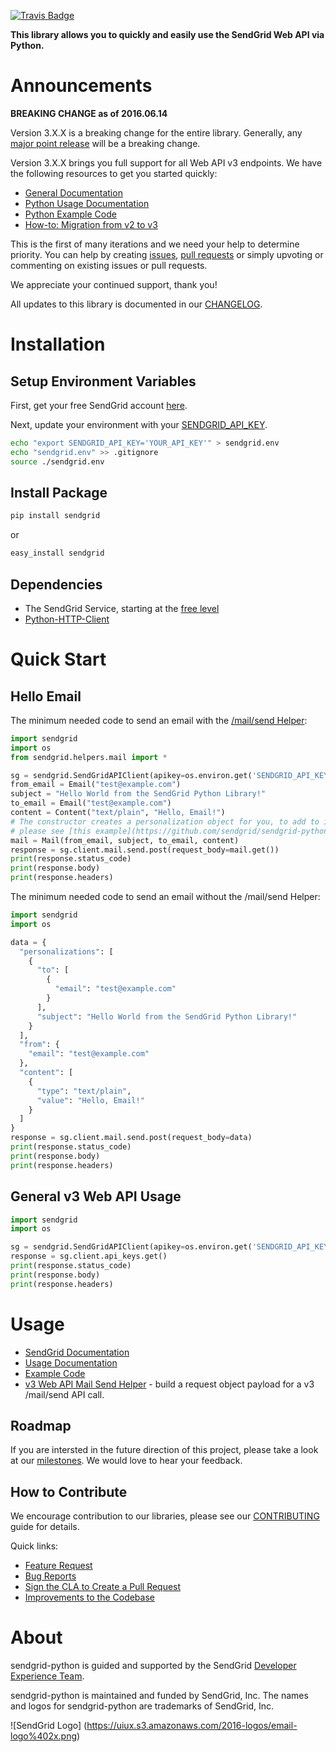 [![Travis Badge](https://travis-ci.org/sendgrid/sendgrid-python.svg?branch=master)](https://travis-ci.org/sendgrid/sendgrid-python)

**This library allows you to quickly and easily use the SendGrid Web API via Python.**

# Announcements

**BREAKING CHANGE as of 2016.06.14**

Version 3.X.X is a breaking change for the entire library. Generally, any [major point release](http://semver.org/) will be a breaking change.

Version 3.X.X brings you full support for all Web API v3 endpoints. We
have the following resources to get you started quickly:

-   [General Documentation](https://sendgrid.com/docs/API_Reference/Web_API_v3/index.html)
-   [Python Usage
    Documentation](https://github.com/sendgrid/sendgrid-python/tree/master/USAGE.md)
-   [Python Example
    Code](https://github.com/sendgrid/sendgrid-python/tree/master/examples)
-   [How-to: Migration from v2 to v3](https://sendgrid.com/docs/Classroom/Send/v3_Mail_Send/how_to_migrate_from_v2_to_v3_mail_send.html)

This is the first of many iterations and we need your help to determine priority. You can help by creating [issues](https://github.com/sendgrid/sendgrid-python/issues), [pull requests](https://github.com/sendgrid/sendgrid-python/blob/master/CONTRIBUTING.md) or simply upvoting or commenting on existing issues or pull requests.

We appreciate your continued support, thank you!

All updates to this library is documented in our [CHANGELOG](https://github.com/sendgrid/sendgrid-python/blob/master/CHANGELOG.md).

# Installation

## Setup Environment Variables

First, get your free SendGrid account [here](https://sendgrid.com/free?source=sendgrid-python).

Next, update your environment with your [SENDGRID_API_KEY](https://app.sendgrid.com/settings/api_keys).

```bash
echo "export SENDGRID_API_KEY='YOUR_API_KEY'" > sendgrid.env
echo "sendgrid.env" >> .gitignore
source ./sendgrid.env
```

## Install Package

```bash
pip install sendgrid
```

or

```bash
easy_install sendgrid
```

## Dependencies

- The SendGrid Service, starting at the [free level](https://sendgrid.com/free?source=sendgrid-python)
- [Python-HTTP-Client](https://github.com/sendgrid/python-http-client)

# Quick Start

## Hello Email

The minimum needed code to send an email with the [/mail/send Helper](https://github.com/sendgrid/sendgrid-python/tree/master/sendgrid/helpers/mail):

```python
import sendgrid
import os
from sendgrid.helpers.mail import *

sg = sendgrid.SendGridAPIClient(apikey=os.environ.get('SENDGRID_API_KEY'))
from_email = Email("test@example.com")
subject = "Hello World from the SendGrid Python Library!"
to_email = Email("test@example.com")
content = Content("text/plain", "Hello, Email!")
# The constructor creates a personalization object for you, to add to it,
# please see [this example](https://github.com/sendgrid/sendgrid-python/blob/master/examples/helpers/mail/mail_example.py#L16).
mail = Mail(from_email, subject, to_email, content)
response = sg.client.mail.send.post(request_body=mail.get())
print(response.status_code)
print(response.body)
print(response.headers)
```

The minimum needed code to send an email without the /mail/send Helper:

```python
import sendgrid
import os

data = {
  "personalizations": [
    {
      "to": [
        {
          "email": "test@example.com"
        }
      ],
      "subject": "Hello World from the SendGrid Python Library!"
    }
  ],
  "from": {
    "email": "test@example.com"
  },
  "content": [
    {
      "type": "text/plain",
      "value": "Hello, Email!"
    }
  ]
}
response = sg.client.mail.send.post(request_body=data)
print(response.status_code)
print(response.body)
print(response.headers)
```

## General v3 Web API Usage

```python
import sendgrid
import os

sg = sendgrid.SendGridAPIClient(apikey=os.environ.get('SENDGRID_API_KEY'))
response = sg.client.api_keys.get()
print(response.status_code)
print(response.body)
print(response.headers)
```

# Usage

- [SendGrid Documentation](https://sendgrid.com/docs/API_Reference/index.html)
- [Usage Documentation](https://github.com/sendgrid/sendgrid-python/tree/master/USAGE.md)
- [Example Code](https://github.com/sendgrid/sendgrid-python/tree/master/examples)
- [v3 Web API Mail Send Helper](https://github.com/sendgrid/sendgrid-python/tree/master/sendgrid/helpers/mail) - build a request object payload for a v3 /mail/send API call.

## Roadmap

If you are intersted in the future direction of this project, please take a look at our [milestones](https://github.com/sendgrid/sendgrid-python/milestones). We would love to hear your feedback.

## How to Contribute

We encourage contribution to our libraries, please see our [CONTRIBUTING](https://github.com/sendgrid/sendgrid-python/blob/master/CONTRIBUTING.md) guide for details.

Quick links:

- [Feature Request](https://github.com/sendgrid/sendgrid-python/blob/master/CONTRIBUTING.md#feature_request)
- [Bug Reports](https://github.com/sendgrid/sendgrid-python/blob/master/CONTRIBUTING.md#submit_a_bug_report)
- [Sign the CLA to Create a Pull Request](https://github.com/sendgrid/sendgrid-open-source-templates/tree/master/CONTRIBUTING.md#cla)
- [Improvements to the Codebase](https://github.com/sendgrid/sendgrid-python/blob/master/CONTRIBUTING.md#improvements_to_the_codebase)

# About

sendgrid-python is guided and supported by the SendGrid [Developer Experience Team](mailto:dx@sendgrid.com).

sendgrid-python is maintained and funded by SendGrid, Inc. The names and logos for sendgrid-python are trademarks of SendGrid, Inc.

![SendGrid Logo]
(https://uiux.s3.amazonaws.com/2016-logos/email-logo%402x.png)

